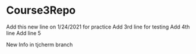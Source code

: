 # Course3Repo
Add this new line on 1/24/2021 for practice
Add 3rd line for testing
Add 4th line
Add line 5

New Info in tjcherm branch
